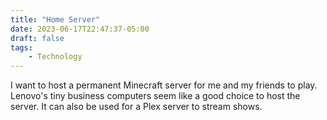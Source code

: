 ```yaml
---
title: "Home Server"
date: 2023-06-17T22:47:37-05:00
draft: false
tags:
    - Technology
---
```

I want to host a permanent Minecraft server for me and my friends to play.
Lenovo's tiny business computers seem like a good choice to host the server.
It can also be used for a Plex server to stream shows.


